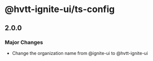 # @hvtt-ignite-ui/ts-config

## 2.0.0

### Major Changes

- Change the organization name from @ignite-ui to @hvtt-ignite-ui
